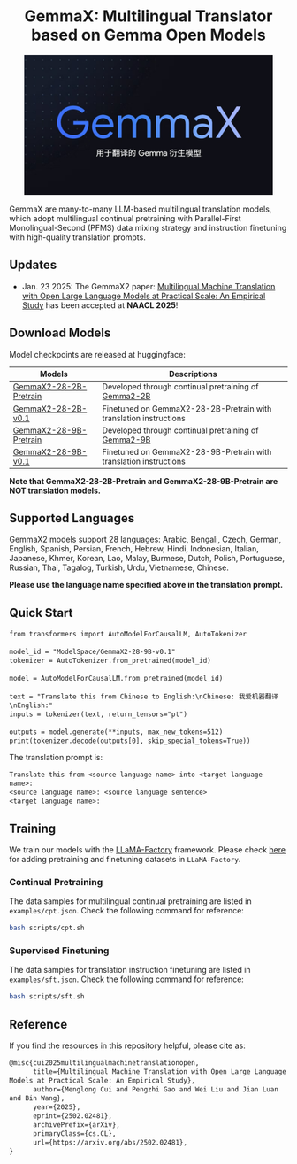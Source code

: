 <div align="center">

# GemmaX: Multilingual Translator based on Gemma Open Models
</div>

<div  align="center">
<img src='/images/gemmax.png' width='450' height='253'>
</div>

GemmaX are many-to-many LLM-based multilingual translation models, which adopt multilingual continual pretraining with Parallel-First Monolingual-Second (PFMS) data mixing strategy and instruction finetuning with high-quality translation prompts.


## Updates

* Jan. 23 2025: The GemmaX2 paper: [Multilingual Machine Translation with Open Large Language Models at Practical Scale: An Empirical Study](https://arxiv.org/abs/2502.02481) has been accepted at **NAACL 2025**!


## Download Models

Model checkpoints are released at huggingface:

| Models                                                                             | Descriptions                                                                                     |
|------------------------------------------------------------------------------------|--------------------------------------------------------------------------------------------------|
| [GemmaX2-28-2B-Pretrain](https://huggingface.co/ModelSpace/GemmaX2-28-2B-Pretrain) | Developed through continual pretraining of [Gemma2-2B](https://huggingface.co/google/gemma-2-2b) |
| [GemmaX2-28-2B-v0.1](https://huggingface.co/ModelSpace/GemmaX2-28-2B-v0.1)         | Finetuned on GemmaX2-28-2B-Pretrain with translation instructions                                |
| [GemmaX2-28-9B-Pretrain](https://huggingface.co/ModelSpace/GemmaX2-28-9B-Pretrain) | Developed through continual pretraining of [Gemma2-9B](https://huggingface.co/google/gemma-2-9b)                                         |
| [GemmaX2-28-9B-v0.1](https://huggingface.co/ModelSpace/GemmaX2-28-9B-v0.1)         | Finetuned on GemmaX2-28-9B-Pretrain with translation instructions                                |

**Note that GemmaX2-28-2B-Pretrain and GemmaX2-28-9B-Pretrain are NOT translation models.**

## Supported Languages

GemmaX2 models support 28 languages: Arabic, Bengali, Czech, German, English, Spanish, Persian, French, Hebrew, Hindi, Indonesian, Italian, Japanese, Khmer, Korean, Lao, Malay, Burmese, Dutch, Polish, Portuguese, Russian, Thai, Tagalog, Turkish, Urdu, Vietnamese, Chinese.

**Please use the language name specified above in the translation prompt.**

## Quick Start

```python3
from transformers import AutoModelForCausalLM, AutoTokenizer

model_id = "ModelSpace/GemmaX2-28-9B-v0.1"
tokenizer = AutoTokenizer.from_pretrained(model_id)

model = AutoModelForCausalLM.from_pretrained(model_id)

text = "Translate this from Chinese to English:\nChinese: 我爱机器翻译\nEnglish:"
inputs = tokenizer(text, return_tensors="pt")

outputs = model.generate(**inputs, max_new_tokens=512)
print(tokenizer.decode(outputs[0], skip_special_tokens=True))
```


The translation prompt is:
```text
Translate this from <source language name> into <target language name>:
<source language name>: <source language sentence>
<target language name>:
```

## Training

We train our models with the [LLaMA-Factory](https://github.com/hiyouga/LLaMA-Factory) framework. Please check [here](https://github.com/hiyouga/LLaMA-Factory/tree/main/data) for adding pretraining and finetuning datasets in `LLaMA-Factory`. 

### Continual Pretraining

The data samples for multilingual continual pretraining are listed in `examples/cpt.json`. Check the following command for reference:

```bash
bash scripts/cpt.sh
```

### Supervised Finetuning

The data samples for translation instruction finetuning are listed in `examples/sft.json`. Check the following command for reference:

```bash
bash scripts/sft.sh
```


## Reference
If you find the resources in this repository helpful, please cite as:
```
@misc{cui2025multilingualmachinetranslationopen,
      title={Multilingual Machine Translation with Open Large Language Models at Practical Scale: An Empirical Study}, 
      author={Menglong Cui and Pengzhi Gao and Wei Liu and Jian Luan and Bin Wang},
      year={2025},
      eprint={2502.02481},
      archivePrefix={arXiv},
      primaryClass={cs.CL},
      url={https://arxiv.org/abs/2502.02481}, 
}
```
